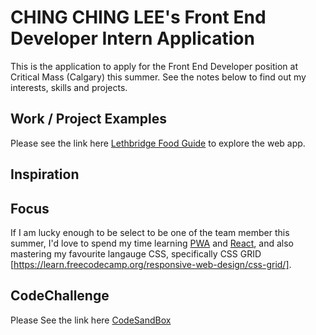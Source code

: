 # CHING CHING LEE's Front End Developer Intern Application

This is the application to apply for the Front End Developer position at Critical Mass (Calgary) this summer. See the notes below to find out my interests, skills and projects.

## Work / Project Examples

Please see the link here [Lethbridge Food Guide](https://github.com/leechingching/leth-food-master) to explore the web app.

## Inspiration

## Focus

If I am lucky enough to be select to be one of the team member this summer, I'd love to spend my time learning [PWA](https://developers.google.com/web/progressive-web-apps/) and [React](https://reactjs.org/), and also mastering my favourite langauge CSS, specifically CSS GRID [https://learn.freecodecamp.org/responsive-web-design/css-grid/].

## CodeChallenge

Please See the link here [CodeSandBox](https://codesandbox.io/s/3v13wv4v7p)
